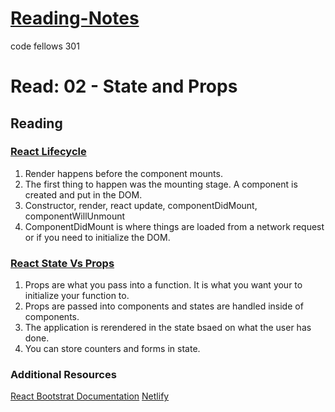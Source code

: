 # [Reading-Notes](https://alsosteve.github.io/reading-notes/)
code fellows 301

# Read: 02 - State and Props

## Reading

### [React Lifecycle](https://medium.com/@joshuablankenshipnola/react-component-lifecycle-events-cb77e670a093)
1. Render happens before the component mounts.
2. The first thing to happen was the mounting stage. A component is created and put in the DOM.
3. Constructor, render, react update, componentDidMount, componentWillUnmount
4. ComponentDidMount is where things are loaded from a network request or if you need to initialize the DOM.

### [React State Vs Props](https://www.youtube.com/watch?v=IYvD9oBCuJI)
1. Props are what you pass into a function. It is what you want your to initialize your function to.
2. Props are passed into components and states are handled inside of components.
3. The application is rerendered in the state bsaed on what the user has done.
4. You can store counters and forms in state.

### Additional Resources
[React Bootstrat Documentation](https://react-bootstrap.github.io/)
[Netlify](https://www.netlify.com/)